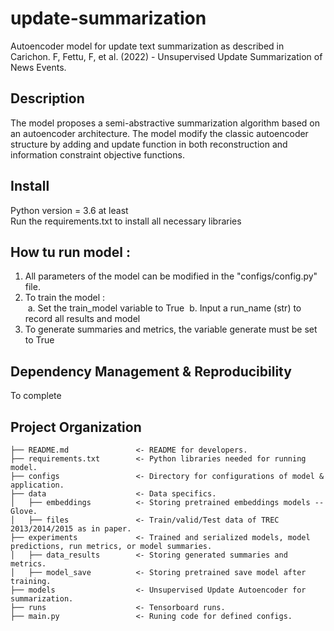 # update-summarization

Autoencoder model for update text summarization as described in Carichon. F, Fettu, F, et al. (2022) - Unsupervised Update Summarization of News Events. 

## Description

The model proposes a semi-abstractive summarization algorithm based on an autoencoder architecture. The model modify the classic autoencoder structure by adding and update function in both reconstruction and information constraint objective functions.

## Install

Python version = 3.6 at least <br>
Run the requirements.txt to install all necessary libraries

## How tu run model :

1. All parameters of the model can be modified in the "configs/config.py" file.
2. To train the model : <br>
&nbsp;a. Set the train_model variable to True
&nbsp;b. Input a run_name (str) to record all results and model
3. To generate summaries and metrics, the variable generate must be set to True


## Dependency Management & Reproducibility

To complete 

## Project Organization

```
├── README.md               <- README for developers.
├── requirements.txt        <- Python libraries needed for running model.
├── configs                 <- Directory for configurations of model & application.
├── data                    <- Data specifics.
│   ├── embeddings          <- Storing pretrained embeddings models -- Glove.
│   ├── files               <- Train/valid/Test data of TREC 2013/2014/2015 as in paper.
├── experiments             <- Trained and serialized models, model predictions, run metrics, or model summaries.
│   ├── data_results        <- Storing generated summaries and metrics.
│   ├── model_save          <- Storing pretrained save model after training.
├── models                  <- Unsupervised Update Autoencoder for summarization.
├── runs                    <- Tensorboard runs.
├── main.py                 <- Runing code for defined configs.
```
